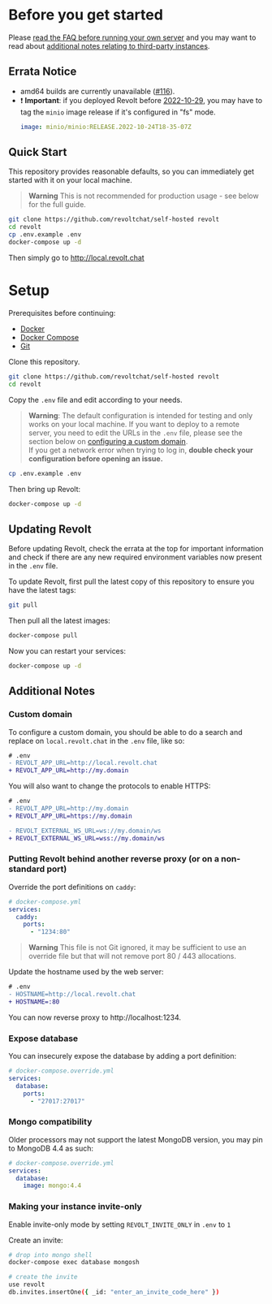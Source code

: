 # Before you get started

Please [read the FAQ before running your own server](https://developers.revolt.chat/faq/usage#guidelines-for-third-party-instances) and you may want to read about [additional notes relating to third-party instances](https://developers.revolt.chat/faq/instances).

## Errata Notice

- amd64 builds are currently unavailable ([#116](https://github.com/revoltchat/delta/issues/116)).
- ❗ **Important**: if you deployed Revolt before [2022-10-29](https://github.com/minio/docs/issues/624#issuecomment-1296608406), you may have to tag the `minio` image release if it's configured in "fs" mode.
  ```yml
  image: minio/minio:RELEASE.2022-10-24T18-35-07Z
  ```

## Quick Start

This repository provides reasonable defaults, so you can immediately get started with it on your local machine.

> **Warning**
> This is not recommended for production usage - see below for the full guide.

```bash
git clone https://github.com/revoltchat/self-hosted revolt
cd revolt
cp .env.example .env
docker-compose up -d
```

Then simply go to http://local.revolt.chat

# Setup

Prerequisites before continuing:

- [Docker](https://www.docker.com/)
- [Docker Compose](https://docs.docker.com/compose/)
- [Git](https://git-scm.com/)

Clone this repository.

```bash
git clone https://github.com/revoltchat/self-hosted revolt
cd revolt
```

Copy the `.env` file and edit according to your needs.

> **Warning**: The default configuration is intended for testing and only works on your local machine. If you want to deploy to a remote server, you need to edit the URLs in the `.env` file, please see the section below on [configuring a custom domain](#custom-domain). \
> If you get a network error when trying to log in, **double check your configuration before opening an issue.**

```bash
cp .env.example .env
```

Then bring up Revolt:

```bash
docker-compose up -d
```

## Updating Revolt

Before updating Revolt, check the errata at the top for important information and check if there are any new required environment variables now present in the `.env` file.

To update Revolt, first pull the latest copy of this repository to ensure you have the latest tags:

```bash
git pull
```

Then pull all the latest images:

```bash
docker-compose pull
```

Now you can restart your services:

```bash
docker-compose up -d
```

## Additional Notes

### Custom domain

To configure a custom domain, you should be able to do a search and replace on `local.revolt.chat` in the `.env` file, like so:

```diff
# .env
- REVOLT_APP_URL=http://local.revolt.chat
+ REVOLT_APP_URL=http://my.domain
```

You will also want to change the protocols to enable HTTPS:

```diff
# .env
- REVOLT_APP_URL=http://my.domain
+ REVOLT_APP_URL=https://my.domain

- REVOLT_EXTERNAL_WS_URL=ws://my.domain/ws
+ REVOLT_EXTERNAL_WS_URL=wss://my.domain/ws
```

### Putting Revolt behind another reverse proxy (or on a non-standard port)

Override the port definitions on `caddy`:

```yml
# docker-compose.yml
services:
  caddy:
    ports:
      - "1234:80"
```

> **Warning**
> This file is not Git ignored, it may be sufficient to use an override file but that will not remove port 80 / 443 allocations.

Update the hostname used by the web server:

```diff
# .env
- HOSTNAME=http://local.revolt.chat
+ HOSTNAME=:80
```

You can now reverse proxy to http://localhost:1234.

### Expose database

You can insecurely expose the database by adding a port definition:

```yml
# docker-compose.override.yml
services:
  database:
    ports:
      - "27017:27017"
```

### Mongo compatibility

Older processors may not support the latest MongoDB version, you may pin to MongoDB 4.4 as such:

```yml
# docker-compose.override.yml
services:
  database:
    image: mongo:4.4
```

### Making your instance invite-only

Enable invite-only mode by setting `REVOLT_INVITE_ONLY` in `.env` to `1`

Create an invite:

```bash
# drop into mongo shell
docker-compose exec database mongosh

# create the invite
use revolt
db.invites.insertOne({ _id: "enter_an_invite_code_here" })
```
